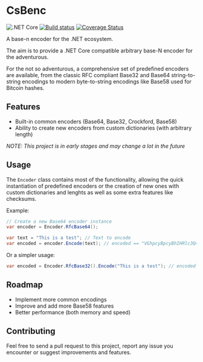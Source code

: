 # CsBenc

![.NET Core](https://github.com/mcliment/CsBenc/workflows/.NET%20Core/badge.svg)
[![Build status](https://ci.appveyor.com/api/projects/status/ui0t73034mc25krf/branch/master?svg=true)](https://ci.appveyor.com/project/MarcCliment/csbenc/branch/master)
[![Coverage Status](https://coveralls.io/repos/github/mcliment/CsBenc/badge.svg?branch=master)](https://coveralls.io/github/mcliment/CsBenc?branch=master)

A base-n encoder for the .NET ecosystem.

The aim is to provide a .NET Core compatible arbitrary base-N encoder for the adventurous.

For the not so adventurous, a comprehensive set of predefined encoders are available,
from the classic RFC compliant Base32 and Base64 string-to-string encodings to modern
byte-to-string encodings like Base58 used for Bitcoin hashes.

## Features

* Built-in common encoders (Base64, Base32, Crockford, Base58)
* Ability to create new encoders from custom dictionaries (with arbitrary length)

*NOTE: This project is in early stages and may change a lot in the future*

## Usage

The `Encoder` class contains most of the functionality, allowing the quick instantiation
of predefined encoders or the creation of new ones with custom dictionaries and lenghts as
well as some extra features like checksums.

Example:
```csharp
// Create a new Base64 encoder instance
var encoder = Encoder.RfcBase64();

var text = "This is a test"; // Text to encode
var encoded = encoder.Encode(text); // encoded == "VGhpcyBpcyBhIHRlc3Q="
```

Or a simpler usage:
```csharp
var encoded = Encoder.RfcBase32().Encode("This is a test"); // encoded == "KRUGS4ZANFZSAYJAORSXG5A="
```

## Roadmap

* Implement more common encodings
* Improve and add more Base58 features
* Better performance (both memory and speed)

## Contributing

Feel free to send a pull request to this project, report any issue you encounter or suggest improvements and features.
